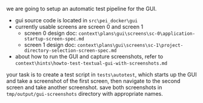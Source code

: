 we are going to setup an automatic test pipeline for the GUI.

- gui source code is located in `src\pei_docker\gui`
- currently usable screens are screen 0 and screen 1
  - screen 0 design doc: `context\plans\gui\screens\sc-0\application-startup-screen-spec.md`
  - screen 1 design doc: `context\plans\gui\screens\sc-1\project-directory-selection-screen-spec.md`
- about how to run the GUI and capture screenshots, refer to `context\hints\howto-test-textual-gui-with-screenshots.md`

your task is to create a test script in `tests\autotest`, which starts up the GUI and take a screenshot of the first screen, then navigate to the second screen and take another screenshot. save both screenshots in `tmp/output/gui-screenshots` directory with appropriate names.